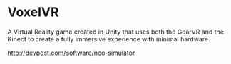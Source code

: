 # VoxelVR

A Virtual Reality game created in Unity that uses both the GearVR and the Kinect to create a fully immersive experience with minimal hardware.

http://devpost.com/software/neo-simulator
